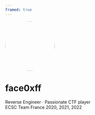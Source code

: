 ```yaml
---
framed: true
---
```


<img src="/img/avatar.png" style="border-radius: 50%; width: 160px; margin: 0 auto;" />

# face0xff

Reverse Engineer &middot; Passionate CTF player<br />
ECSC Team France 2020, 2021, 2022

